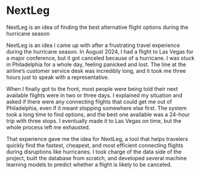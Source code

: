 # NextLeg
NextLeg is an idea of finding the best alternative flight options during the hurricane season

NextLeg is an idea I came up with after a frustrating travel experience during the hurricane season. In August 2024, I had a flight to Las Vegas for a major conference, but it got canceled because of a hurricane. I was stuck in Philadelphia for a whole day, feeling panicked and lost. The line at the airline’s customer service desk was incredibly long, and it took me three hours just to speak with a representative.

When I finally got to the front, most people were being told their next available flights were in two or three days. I explained my situation and asked if there were any connecting flights that could get me out of Philadelphia, even if it meant stopping somewhere else first. The system took a long time to find options, and the best one available was a 24-hour trip with three stops. I eventually made it to Las Vegas on time, but the whole process left me exhausted.

That experience gave me the idea for NextLeg, a tool that helps travelers quickly find the fastest, cheapest, and most efficient connecting flights during disruptions like hurricanes. I took charge of the data side of the project, built the database from scratch, and developed several machine learning models to predict whether a flight is likely to be canceled.
